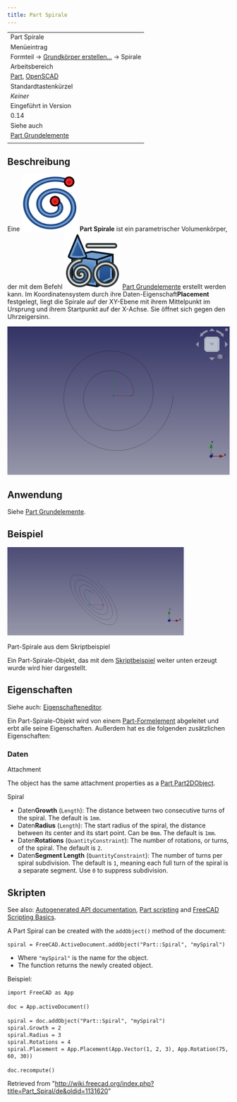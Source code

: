 ```yaml
---
title: Part Spirale
---
```


|                                                                                                            |
| ---------------------------------------------------------------------------------------------------------- |
| Part Spirale                                                                                               |
| Menüeintrag                                                                                                |
| Formteil → [Grundkörper erstellen...](/Part_Primitives/de "Part Primitives/de") → Spirale                  |
| Arbeitsbereich                                                                                             |
| [Part](/Part_Workbench/de "Part Workbench/de"), [OpenSCAD](/OpenSCAD_Workbench/de "OpenSCAD Workbench/de") |
| Standardtastenkürzel                                                                                       |
| _Keiner_                                                                                                   |
| Eingeführt in Version                                                                                      |
| 0.14                                                                                                       |
| Siehe auch                                                                                                 |
| [Part Grundelemente](/Part_Primitives/de "Part Primitives/de")                                             |
|                                                                                                            |

## Beschreibung

Eine ![](/src/assets/images/Part_Spiral.svg) **Part Spirale** ist ein parametrischer Volumenkörper, der mit dem Befehl ![](/src/assets/images/Part_Primitives.svg) [Part Grundelemente](/Part_Primitives/de "Part Primitives/de") erstellt werden kann. Im Koordinatensystem durch ihre Daten-Eigenschaft**Placement** festgelegt, liegt die Spirale auf der XY-Ebene mit ihrem Mittelpunkt im Ursprung und ihrem Startpunkt auf der X-Achse. Sie öffnet sich gegen den Uhrzeigersinn.

![](/src/assets/images/Part_Spiral_Example.png)

## Anwendung

Siehe [Part Grundelemente](/Part_Primitives/de#Anwendung "Part Primitives/de").

## Beispiel

![](/src/assets/images/Part_Spiral_Scripting_Example.png)

Part-Spirale aus dem Skriptbeispiel

Ein Part-Spirale-Objekt, das mit dem [Skriptbeispiel](#Skripten) weiter unten erzeugt wurde wird hier dargestellt.

## Eigenschaften

Siehe auch: [Eigenschafteneditor](/Property_editor/de "Property editor/de").

Ein Part-Spirale-Objekt wird von einem [Part-Formelement](/Part_Feature/de "Part Feature/de") abgeleitet und erbt alle seine Eigenschaften. Außerdem hat es die folgenden zusätzlichen Eigenschaften:

### Daten

Attachment

The object has the same attachment properties as a [Part Part2DObject](/Part_Part2DObject#Data "Part Part2DObject").

Spiral

- Daten**Growth** (`Length`): The distance between two consecutive turns of the spiral. The default is `1mm`.
- Daten**Radius** (`Length`): The start radius of the spiral, the distance between its center and its start point. Can be `0mm`. The default is `1mm`.
- Daten**Rotations** (`QuantityConstraint`): The number of rotations, or turns, of the spiral. The default is `2`.
- Daten**Segment Length** (`QuantityConstraint`): The number of turns per spiral subdivision. The default is `1`, meaning each full turn of the spiral is a separate segment. Use `0` to suppress subdivision.

## Skripten

See also: [Autogenerated API documentation](https://freecad.github.io/SourceDoc/), [Part scripting](/Part_scripting "Part scripting") and [FreeCAD Scripting Basics](/FreeCAD_Scripting_Basics "FreeCAD Scripting Basics").

A Part Spiral can be created with the `addObject()` method of the document:

```
spiral = FreeCAD.ActiveDocument.addObject("Part::Spiral", "mySpiral")

```

- Where `"mySpiral"` is the name for the object.
- The function returns the newly created object.

Beispiel:

```
import FreeCAD as App

doc = App.activeDocument()

spiral = doc.addObject("Part::Spiral", "mySpiral")
spiral.Growth = 2
spiral.Radius = 3
spiral.Rotations = 4
spiral.Placement = App.Placement(App.Vector(1, 2, 3), App.Rotation(75, 60, 30))

doc.recompute()

```

Retrieved from "<http://wiki.freecad.org/index.php?title=Part_Spiral/de&oldid=1131620>"
